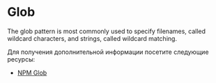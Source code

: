 # Glob

The glob pattern is most commonly used to specify filenames, called wildcard characters, and strings, called wildcard matching.

Для получения дополнительной информации посетите следующие ресурсы:

- [NPM Glob](https://www.npmjs.com/package/glob)
